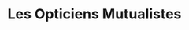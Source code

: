 ---
title: "Les Opticiens Mutualistes"
url: /saint-renan/les-opticiens-mutualistes/
shop: opticien
---